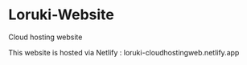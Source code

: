 # Loruki-Website
Cloud hosting website

This website is hosted via Netlify : loruki-cloudhostingweb.netlify.app
